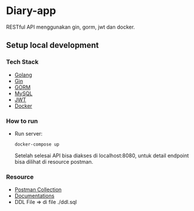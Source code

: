 # Diary-app

RESTful API menggunakan gin, gorm, jwt dan docker.

## Setup local development

### Tech Stack

- [Golang](https://golang.org/)
- [Gin](https://gin-gonic.com/)
- [GORM](https://gorm.io/)
- [MySQL](https://www.mysql.com/)
- [JWT](https://github.com/dgrijalva/jwt-go)
- [Docker](https://www.docker.com/products/docker-desktop)


### How to run

- Run server:

    ```bash
    docker-compose up
    ```
    Setelah selesai API bisa diakses di localhost:8080, untuk detail endpoint bisa dilihat di resource postman.

### Resource

- [Postman Collection](https://www.getpostman.com/collections/167ecb7ec05f4b99c75c)
- [Documentations](https://documenter.getpostman.com/view/9005645/UVeCQofy)
- DDL File => di file ./ddl.sql